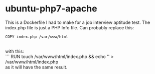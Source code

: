 # ubuntu-php7-apache
This is a Dockerfile I had to make for a job interview aptitude test.
The index.php file is just a PHP Info file.  Can probably replace this:<br>
```
COPY index.php /var/www/html
```
<br>
  with this:<br>
```  
RUN touch /var/www/html/index.php && echo '<?php phpinfo(); ?>' > /var/www/html/index.php

<br>
as it will have the same result.
